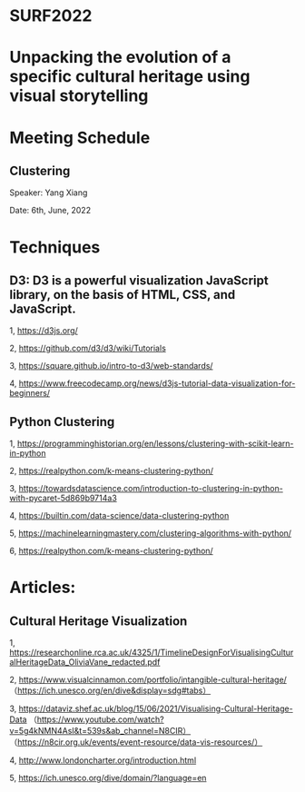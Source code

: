 # SURF2022 
# Unpacking the evolution of a specific cultural heritage using visual storytelling

# Meeting Schedule
## Clustering
Speaker: Yang Xiang

Date: 6th, June, 2022

# Techniques
## D3: D3 is a powerful visualization JavaScript library, on the basis of HTML, CSS, and JavaScript.
1, https://d3js.org/

2, https://github.com/d3/d3/wiki/Tutorials

3, https://square.github.io/intro-to-d3/web-standards/

4, https://www.freecodecamp.org/news/d3js-tutorial-data-visualization-for-beginners/

## Python Clustering

1, https://programminghistorian.org/en/lessons/clustering-with-scikit-learn-in-python

2, https://realpython.com/k-means-clustering-python/

3, https://towardsdatascience.com/introduction-to-clustering-in-python-with-pycaret-5d869b9714a3

4, https://builtin.com/data-science/data-clustering-python

5, https://machinelearningmastery.com/clustering-algorithms-with-python/

6, https://realpython.com/k-means-clustering-python/
 




# Articles:
## Cultural Heritage Visualization
1, https://researchonline.rca.ac.uk/4325/1/TimelineDesignForVisualisingCulturalHeritageData_OliviaVane_redacted.pdf

2, https://www.visualcinnamon.com/portfolio/intangible-cultural-heritage/ （https://ich.unesco.org/en/dive&display=sdg#tabs）

3,  https://dataviz.shef.ac.uk/blog/15/06/2021/Visualising-Cultural-Heritage-Data （https://www.youtube.com/watch?v=5g4kNMN4AsI&t=539s&ab_channel=N8CIR）
（https://n8cir.org.uk/events/event-resource/data-vis-resources/）

4, http://www.londoncharter.org/introduction.html

5, https://ich.unesco.org/dive/domain/?language=en
